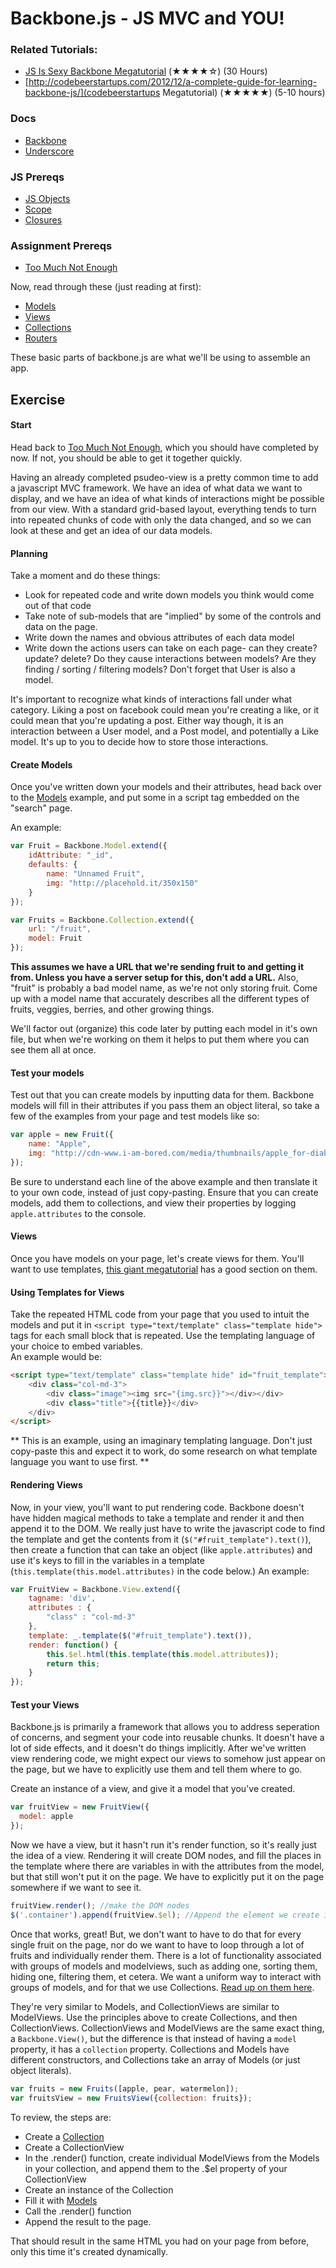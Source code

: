 # Backbone.js - JS MVC and YOU!

### Related Tutorials:
* [JS Is Sexy Backbone Megatutorial](http://javascriptissexy.com/learn-backbone-js-completely/) (★★★★☆) (30 Hours)
* [http://codebeerstartups.com/2012/12/a-complete-guide-for-learning-backbone-js/](codebeerstartups Megatutorial) (★★★★★) (5-10 hours)

### Docs
* [Backbone](http://backbonejs.org/)
* [Underscore](http://underscorejs.org/)


### JS Prereqs

* [JS Objects](http://javascriptissexy.com/javascript-objects-in-detail/)  
* [Scope](http://javascriptissexy.com/javascript-variable-scope-and-hoisting-explained/)  
* [Closures](http://javascriptissexy.com/understand-javascript-closures-with-ease/)  

### Assignment Prereqs
* [Too Much Not Enough](too_much_not_enough.md)

Now, read through these (just reading at first):  
* [Models](http://backbonetutorials.com/what-is-a-model/)
* [Views](http://backbonetutorials.com/what-is-a-view/)
* [Collections](http://backbonetutorials.com/what-is-a-collection/)
* [Routers](http://backbonetutorials.com/what-is-a-router/)

These basic parts of backbone.js are what we'll be using to assemble an app.  

## Exercise


#### Start
Head back to [Too Much Not Enough](too_much_not_enough.md), which you should have completed by now. If not, you should be able to get it together quickly.

Having an already completed psudeo-view is a pretty common time to add a javascript MVC framework. We have an idea of what data we want to display, and we have an idea of what kinds of interactions might be possible from our view. With a standard grid-based layout, everything tends to turn into repeated chunks of code with only the data changed, and so we can look at these and get an idea of our data models.

#### Planning
Take a moment and do these things:
* Look for repeated code and write down models you think would come out of that code
* Take note of sub-models that are "implied" by some of the controls and data on the page.
* Write down the names and obvious attributes of each data model
* Write down the actions users can take on each page- can they create? update? delete? Do they cause interactions between models? Are they finding / sorting / filtering models? Don't forget that User is also a model.

It's important to recognize what kinds of interactions fall under what category. Liking a post on facebook could mean you're creating a like, or it could mean that you're updating a post. Either way though, it is an interaction between a User model, and a Post model, and potentially a Like model. It's up to you to decide how to store those interactions.


#### Create Models
Once you've written down your models and their attributes, head back over to the [Models](http://backbonetutorials.com/what-is-a-model/) example, and put some in a script tag embedded on the "search" page.

An example:  
```javascript
var Fruit = Backbone.Model.extend({
	idAttribute: "_id",
	defaults: {
		name: "Unnamed Fruit",
		img: "http://placehold.it/350x150"
	}
});

var Fruits = Backbone.Collection.extend({
	url: "/fruit",
	model: Fruit
});
```
**This assumes we have a URL that we're sending fruit to and getting it from. Unless you have a server setup for this, don't add a URL.** Also, "fruit" is probably a bad model name, as we're not only storing fruit. Come up with a model name that accurately describes all the different types of fruits, veggies, berries, and other growing things.

We'll factor out (organize) this code later by putting each model in it's own file, but when we're working on them it helps to put them where you can see them all at once.

#### Test your models
Test out that you can create models by inputting data for them. Backbone models will fill in their attributes if you pass them an object literal, so take a few of the examples from your page and test models like so:
```javascript
var apple = new Fruit({
	name: "Apple",
	img: "http://cdn-www.i-am-bored.com/media/thumbnails/apple_for-diabetics[1].jpg"
});
```
Be sure to understand each line of the above example and then translate it to your own code, instead of just copy-pasting. Ensure that you can create models, add them to collections, and view their properties by logging `apple.attributes` to the console.


#### Views
Once you have models on your page, let's create views for them. You'll want to use templates, [this giant megatutorial](http://codebeerstartups.com/2012/12/how-to-use-templates-in-backbone-js-learning-backbone-js/) has a good section on them. 

#### Using Templates for Views
Take the repeated HTML code from your page that you used to intuit the models and put it in `<script type="text/template" class="template hide">` tags for each small block that is repeated. Use the templating language of your choice to embed variables.  
An example would be:   
```html
<script type="text/template" class="template hide" id="fruit_template">
	<div class="col-md-3">
		<div class="image"><img src="{img.src}}"></div></div>
		<div class="title">{{title}}</div>
	</div>
</script>
```

** This is an example, using an imaginary templating language. Don't just copy-paste this and expect it to work, do some research on what template language you want to use first. **


#### Rendering Views
Now, in your view, you'll want to put rendering code. Backbone doesn't have hidden magical methods to take a template and render it and then append it to the DOM. We really just have to write the javascript code to find the template and get the contents from it (`$("#fruit_template").text()`), then create a function that can take an object (like `apple.attributes`) and use it's keys to fill in the variables in a template (`this.template(this.model.attributes)` in the code below.)
An example:  
```javascript
var FruitView = Backbone.View.extend({
	tagname: 'div',
	attributes : {
		"class" : "col-md-3"
	},
	template: _.template($("#fruit_template").text()),
	render: function() {
		this.$el.html(this.template(this.model.attributes));
    	return this;
	}
});
```
#### Test your Views
Backbone.js is primarily a framework that allows you to address seperation of concerns, and segment your code into reusable chunks. It doesn't have a lot of side effects, and it doesn't do things implicitly. After we've written view rendering code, we might expect our views to somehow just appear on the page, but we have to explicitly use them and tell them where to go.  

Create an instance of a view, and give it a model that you've created.
```javascript
var fruitView = new FruitView({
  model: apple
});
```

Now we have a view, but it hasn't run it's render function, so it's really just the idea of a view. Rendering it will create DOM nodes, and fill the places in the template where there are variables in with the attributes from the model, but that still won't put it on the page. We have to explicitly put it on the page somewhere if we want to see it.

```javascript
fruitView.render(); //make the DOM nodes
$('.container').append(fruitView.$el); //Append the element we create in the .render function to the actual page
```

Once that works, great! But, we don't want to have to do that for every single fruit on the page, nor do we want to have to loop through a lot of fruits and individually render them. There is a lot of functionality associated with groups of models and modelviews, such as adding one, sorting them, hiding one, filtering them, et cetera. We want a uniform way to interact with groups of models, and for that we use Collections. [Read up on them here](http://backbonetutorials.com/what-is-a-collection/). 

They're very similar to Models, and CollectionViews are similar to ModelViews. Use the principles above to create Collections, and then CollectionViews. CollectionViews and ModelViews are the same exact thing, a `Backbone.View()`, but the difference is that instead of having a `model` property, it has a `collection` property. Collections and Models have different constructors, and Collections take an array of Models (or just object literals).
```javascript
var fruits = new Fruits([apple, pear, watermelon]);
var fruitsView = new FruitsView({collection: fruits});
```

To review, the steps are:  
* Create a [Collection](http://backbonejs.org/#Collection)
* Create a CollectionView
* In the .render() function, create individual ModelViews from the Models in your collection, and append them to the .$el property of your CollectionView
* Create an instance of the Collection
* Fill it with [Models](http://backbonejs.org/#Model)
* Call the .render() function
* Append the result to the page.

That should result in the same HTML you had on your page from before, only this time it's created dynamically.
